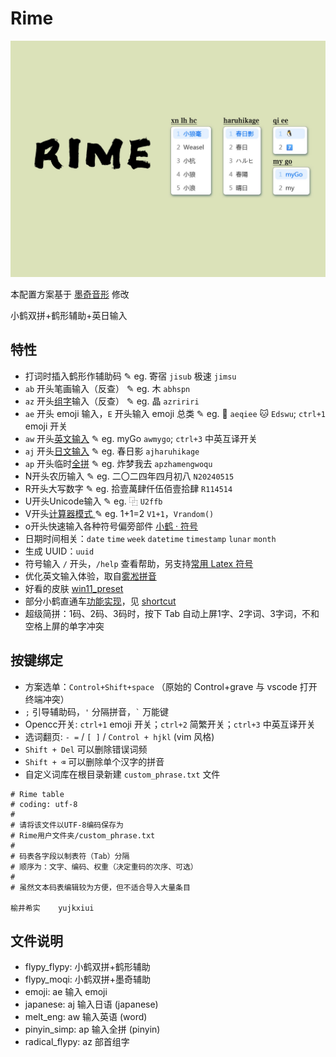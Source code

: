 # Rime

![](./image.jpg)

本配置方案基于 [墨奇音形](https://github.com/gaboolic/rime-shuangpin-fuzhuma) 修改

小鹤双拼+鹤形辅助+英日输入

## 特性

- 打词时插入鹤形作辅助码 ✎ eg. 寄宿 `jisub` 极速 `jimsu`
- `ab` 开头笔画输入（反查） ✎ eg. 木 `abhspn`
- `az` 开头[组字](https://github.com/mirtlecn/rime-radical-pinyin)输入（反查） ✎ eg. 晶 `azririri`
- `ae` 开头 emoji 输入，`E` 开头输入 emoji 总类 ✎ eg. 🐧 `aeqiee` 🐱 `Edswu`; `ctrl+1` emoji 开关
- `aw` 开头[英文输入](https://github.com/tumuyan/rime-melt) ✎ eg. myGo `awmygo`; `ctrl+3` 中英互译开关
- `aj` 开头[日文输入](https://github.com/gkovacs/rime-japanese) ✎ eg. 春日影 `ajharuhikage` 
- `ap` 开头临时[全拼](https://github.com/iDvel/rime-ice) ✎ eg. 炸梦我去 `apzhamengwoqu`
- N开头农历输入 ✎ eg. 二〇二四年四月初八 `N20240515`
- R开头大写数字 ✎ eg. 拾壹萬肆仟伍佰壹拾肆 `R114514`
- U开头Unicode输入 ✎ eg. ⿻ `U2ffb`
- V开头[计算器模式 ](https://github.com/gaboolic/rime-shuangpin-fuzhuma/blob/main/md/calc.md) ✎ eg. 1+1=2 `V1+1`，`Vrandom()`
- o开头快速输入各种符号偏旁部件 [小鹤 · 符号](https://flypy.cc/#/fh)
- 日期时间相关：`date` `time` `week` `datetime` `timestamp` `lunar` `month`
- 生成 UUID：`uuid`
- 符号输入 `/` 开头，`/help` 查看帮助，另支持[常用 Latex 符号](https://github.com/wklchris/Rime-latex-symbols) 
- 优化英文输入体验，取自[雾凇拼音](https://dvel.me/posts/make-rime-en-better/)
- 好看的皮肤 [win11_preset](https://github.com/LufsX/rime)
- 部分小鹤直通车[功能实现](https://github.com/kchen0x/rime-crane)，见 [shortcut](./lua/xhup/shortcut_translator.lua)
- 超级简拼：1码、2码、3码时，按下 Tab 自动上屏1字、2字词、3字词，不和空格上屏的单字冲突

## 按键绑定

- 方案选单：`Control+Shift+space` （原始的 Control+grave 与 vscode 打开终端冲突）
- `;` 引导辅助码，`'` 分隔拼音，``` ` ``` 万能键
- Opencc开关: `ctrl+1` emoji 开关；`ctrl+2` 简繁开关；`ctrl+3` 中英互译开关
- 选词翻页: `- =` / `[ ]` / `Control + hjkl` (vim 风格)
- `Shift + Del` 可以删除错误词频 
- `Shift + ⌫` 可以删除单个汉字的拼音
- 自定义词库在根目录新建 `custom_phrase.txt` 文件

```
# Rime table
# coding: utf-8
#
# 请将该文件以UTF-8编码保存为
# Rime用户文件夹/custom_phrase.txt
#
# 码表各字段以制表符（Tab）分隔
# 顺序为：文字、编码、权重（决定重码的次序、可选）
#
# 虽然文本码表编辑较为方便，但不适合导入大量条目

榆井希实	yujkxiui
```

## 文件说明

- flypy_flypy: 小鹤双拼+鹤形辅助
- flypy_moqi: 小鹤双拼+墨奇辅助
- emoji: ae 输入 emoji
- japanese: aj 输入日语 (japanese)
- melt_eng: aw 输入英语 (word)
- pinyin_simp: ap 输入全拼 (pinyin)
- radical_flypy: az 部首组字